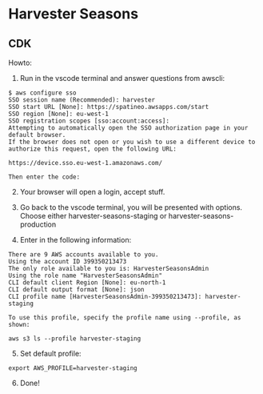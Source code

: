 # Harvester Seasons



## CDK

Howto:

1. Run in the vscode terminal and answer questions from awscli:

```shell
$ aws configure sso
SSO session name (Recommended): harvester
SSO start URL [None]: https://spatineo.awsapps.com/start
SSO region [None]: eu-west-1
SSO registration scopes [sso:account:access]:
Attempting to automatically open the SSO authorization page in your default browser.
If the browser does not open or you wish to use a different device to authorize this request, open the following URL:

https://device.sso.eu-west-1.amazonaws.com/

Then enter the code:
```

2. Your browser will open a login, accept stuff. 
3. Go back to the vscode terminal, you will be presented with options. Choose either harvester-seasons-staging or harvester-seasons-production

4. Enter in the following information:

```shell
There are 9 AWS accounts available to you.
Using the account ID 399350213473
The only role available to you is: HarvesterSeasonsAdmin
Using the role name "HarvesterSeasonsAdmin"
CLI default client Region [None]: eu-north-1
CLI default output format [None]: json
CLI profile name [HarvesterSeasonsAdmin-399350213473]: harvester-staging

To use this profile, specify the profile name using --profile, as shown:

aws s3 ls --profile harvester-staging
```

5. Set default profile:

`export AWS_PROFILE=harvester-staging`

6. Done!

